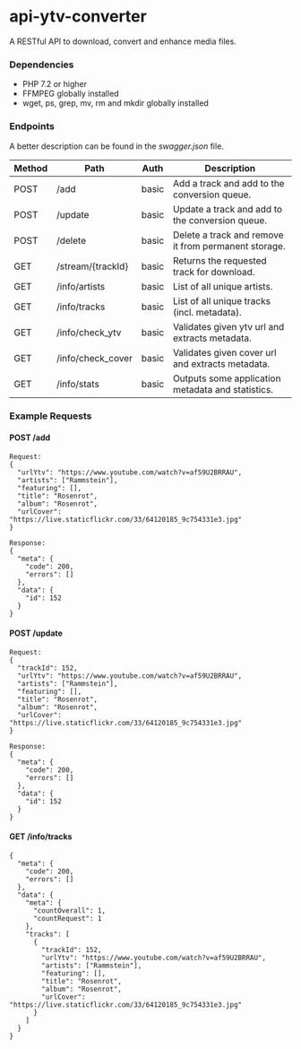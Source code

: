 # api-ytv-converter
A RESTful API to download, convert and enhance media files.
### Dependencies
 - PHP 7.2 or higher
 - FFMPEG globally installed
 - wget, ps, grep, mv, rm and mkdir globally installed

### Endpoints
A better description can be found in the *swagger.json* file.

| Method | Path                  | Auth           | Description                                         |
|--------|-----------------------|----------------|-----------------------------------------------------|
| POST   | /add                  | basic          | Add a track and add to the conversion queue.        |
| POST   | /update               | basic          | Update a track and add to the conversion queue.     |
| POST   | /delete               | basic          | Delete a track and remove it from permanent storage.|
| GET    | /stream/{trackId}     | basic          | Returns the requested track for download.           |
| GET    | /info/artists         | basic          | List of all unique artists.                         |
| GET    | /info/tracks          | basic          | List of all unique tracks (incl. metadata).         |
| GET    | /info/check_ytv       | basic          | Validates given ytv url and extracts metadata.      |
| GET    | /info/check_cover     | basic          | Validates given cover url and extracts metadata.    |
| GET    | /info/stats           | basic          | Outputs some application metadata and statistics.   |

### Example Requests
#### POST /add
```
Request:
{
  "urlYtv": "https://www.youtube.com/watch?v=af59U2BRRAU",
  "artists": ["Rammstein"],
  "featuring": [],
  "title": "Rosenrot",
  "album": "Rosenrot",
  "urlCover": "https://live.staticflickr.com/33/64120185_9c754331e3.jpg"
}

Response:
{
  "meta": {
    "code": 200,
    "errors": []
  },
  "data": {
    "id": 152
  }
}
```
#### POST /update
```
Request:
{
  "trackId": 152,
  "urlYtv": "https://www.youtube.com/watch?v=af59U2BRRAU",
  "artists": ["Rammstein"],
  "featuring": [],
  "title": "Rosenrot",
  "album": "Rosenrot",
  "urlCover": "https://live.staticflickr.com/33/64120185_9c754331e3.jpg"
}

Response:
{
  "meta": {
    "code": 200,
    "errors": []
  },
  "data": {
    "id": 152
  }
}
```
#### GET /info/tracks
```
{
  "meta": {
    "code": 200,
    "errors": []
  },
  "data": {
    "meta": {
      "countOverall": 1,
      "countRequest": 1
    },
    "tracks": [
      {
        "trackId": 152,
        "urlYtv": "https://www.youtube.com/watch?v=af59U2BRRAU",
        "artists": ["Rammstein"],
        "featuring": [],
        "title": "Rosenrot",
        "album": "Rosenrot",
        "urlCover": "https://live.staticflickr.com/33/64120185_9c754331e3.jpg"
      }
    ]
  }
}
```
